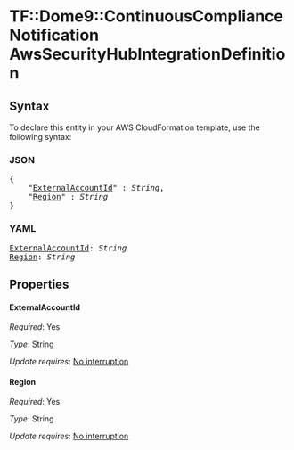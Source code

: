 # TF::Dome9::ContinuousComplianceNotification AwsSecurityHubIntegrationDefinition

## Syntax

To declare this entity in your AWS CloudFormation template, use the following syntax:

### JSON

<pre>
{
    "<a href="#externalaccountid" title="ExternalAccountId">ExternalAccountId</a>" : <i>String</i>,
    "<a href="#region" title="Region">Region</a>" : <i>String</i>
}
</pre>

### YAML

<pre>
<a href="#externalaccountid" title="ExternalAccountId">ExternalAccountId</a>: <i>String</i>
<a href="#region" title="Region">Region</a>: <i>String</i>
</pre>

## Properties

#### ExternalAccountId

_Required_: Yes

_Type_: String

_Update requires_: [No interruption](https://docs.aws.amazon.com/AWSCloudFormation/latest/UserGuide/using-cfn-updating-stacks-update-behaviors.html#update-no-interrupt)

#### Region

_Required_: Yes

_Type_: String

_Update requires_: [No interruption](https://docs.aws.amazon.com/AWSCloudFormation/latest/UserGuide/using-cfn-updating-stacks-update-behaviors.html#update-no-interrupt)

